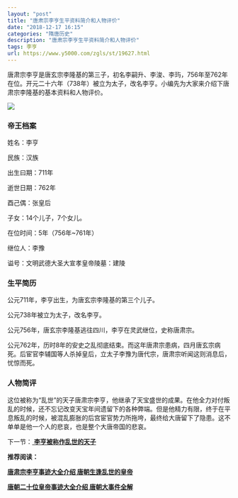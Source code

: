```yaml
---
layout: "post"
title: "唐肃宗李亨生平资料简介和人物评价"
date: "2018-12-17 16:15"
categories: "隋唐历史"
description: "唐肃宗李亨生平资料简介和人物评价"
tags: 李亨
url: https://www.y5000.com/zgls/st/19627.html
---
```






唐肃宗李亨是唐玄宗李隆基的第三子，初名李嗣升、李浚、李玙，756年至762年在位。开元二十六年（738年）被立为太子，改名李亨。小编先为大家来介绍下唐肃宗李隆基的基本资料和人物评价。

![](https://img.y5000.com/uploads/allimg/170424/8-1F4241416195W.jpg)

###  帝王档案

姓名：李亨

民族：汉族

出生曰期：711年

逝世日期：762年

酉己偶：张皇后

子女：14个儿子，7个女儿。

在位时间：5年（756年~761年）

继位人：李豫

谥号：文明武德大圣大宣孝皇帝陵墓：建陵

###  生平简历

公元711年，李亨出生，为唐玄宗李隆基的第三个儿子。

公元738年被立为太子，改名李亨。

公元756年，唐玄宗李隆基逃往四川，李亨在灵武继位，史称唐肃宗。

公元762年，历时8年的安史之乱彻底结束。而这年唐肃宗患病，四月唐玄宗病死。后宦官李辅国等人杀掉皇后，立太子李豫为唐代宗，唐肃宗听闻这则消息后，忧惊而死。

###  人物简评

这位被称为“乱世”的天子唐肃宗李亨，他继承了天宝盛世的成果。在他全力对付叛乱的时候，还不忘记改变天宝年间遗留下的各种弊端。但是他精力有限，终于在平息叛乱的时候，被混乱膨胀的后宫宦官势力所拖垮，最终给大唐留下了隐患。这不单单是他一个人的悲哀，也是整个大唐帝国的悲哀。

下一节：[ **李亨被称作乱世的天子**](https://www.y5000.com/zgls/19629.html)

**推荐阅读：**

[**唐肃宗李亨事迹大全介绍 唐朝生逢乱世的皇帝**](https://www.y5000.com/zgls/19631.html)

[**唐朝二十位皇帝事迹大全介绍 唐朝大事件全解**](https://www.y5000.com/zgls/st/19949.html)
